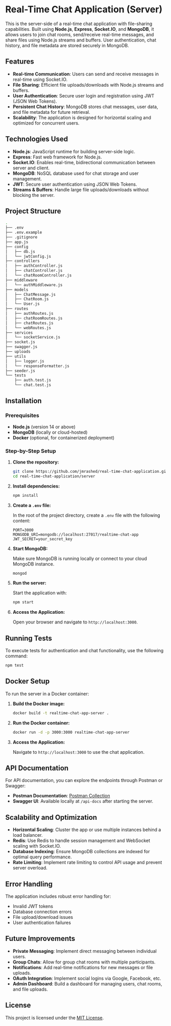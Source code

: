 # Real-Time Chat Application (Server)

This is the server-side of a real-time chat application with file-sharing capabilities. Built using **Node.js**, **Express**, **Socket.IO**, and **MongoDB**, it allows users to join chat rooms, send/receive real-time messages, and share files using Node.js streams and buffers. User authentication, chat history, and file metadata are stored securely in MongoDB.

## Features

- **Real-time Communication**: Users can send and receive messages in real-time using Socket.IO.
- **File Sharing**: Efficient file uploads/downloads with Node.js streams and buffers.
- **User Authentication**: Secure user login and registration using JWT (JSON Web Tokens).
- **Persistent Chat History**: MongoDB stores chat messages, user data, and file metadata for future retrieval.
- **Scalability**: The application is designed for horizontal scaling and optimized for concurrent users.

## Technologies Used

- **Node.js**: JavaScript runtime for building server-side logic.
- **Express**: Fast web framework for Node.js.
- **Socket.IO**: Enables real-time, bidirectional communication between server and client.
- **MongoDB**: NoSQL database used for chat storage and user management.
- **JWT**: Secure user authentication using JSON Web Tokens.
- **Streams & Buffers**: Handle large file uploads/downloads without blocking the server.

## Project Structure

```bash
.
├── .env
├── .env.example
├── .gitignore
├── app.js
├── config
│   ├── db.js
│   └── jwtConfig.js
├── controllers
│   ├── authController.js
│   ├── chatController.js
│   └── chatRoomController.js
├── middleware
│   └── authMiddleware.js
├── models
│   ├── ChatMessage.js
│   ├── ChatRoom.js
│   └── User.js
├── routes
│   ├── authRoutes.js
│   ├── chatRoomRoutes.js
│   ├── chatRoutes.js
│   └── webRoutes.js
├── services
│   └── socketService.js
├── socket.js
├── swagger.js
├── uploads
├── utils
│   ├── logger.js
│   └── responseFormatter.js
├── seeder.js
└── tests
    ├── auth.test.js
    └── chat.test.js
```

## Installation

### Prerequisites

- **Node.js** (version 14 or above)
- **MongoDB** (locally or cloud-hosted)
- **Docker** (optional, for containerized deployment)

### Step-by-Step Setup

1. **Clone the repository:**

    ```bash
    git clone https://github.com/jmrashed/real-time-chat-application.git
    cd real-time-chat-application/server
    ```

2. **Install dependencies:**

    ```bash
    npm install
    ```

3. **Create a `.env` file:**

    In the root of the project directory, create a `.env` file with the following content:

    ```env
    PORT=3000
    MONGODB_URI=mongodb://localhost:27017/realtime-chat-app
    JWT_SECRET=your_secret_key
    ```

4. **Start MongoDB:**

    Make sure MongoDB is running locally or connect to your cloud MongoDB instance.

    ```bash
    mongod
    ```

5. **Run the server:**

    Start the application with:

    ```bash
    npm start
    ```

6. **Access the Application:**

    Open your browser and navigate to `http://localhost:3000`.

## Running Tests

To execute tests for authentication and chat functionality, use the following command:

```bash
npm test
```

## Docker Setup

To run the server in a Docker container:

1. **Build the Docker image:**

    ```bash
    docker build -t realtime-chat-app-server .
    ```

2. **Run the Docker container:**

    ```bash
    docker run -d -p 3000:3000 realtime-chat-app-server
    ```

3. **Access the Application:**

    Navigate to `http://localhost:3000` to use the chat application.

## API Documentation

For API documentation, you can explore the endpoints through Postman or Swagger:

- **Postman Documentation**: [Postman Collection](your-postman-link)
- **Swagger UI**: Available locally at `/api-docs` after starting the server.

## Scalability and Optimization

- **Horizontal Scaling**: Cluster the app or use multiple instances behind a load balancer.
- **Redis**: Use Redis to handle session management and WebSocket scaling with Socket.IO.
- **Database Indexing**: Ensure MongoDB collections are indexed for optimal query performance.
- **Rate Limiting**: Implement rate limiting to control API usage and prevent server overload.

## Error Handling

The application includes robust error handling for:

- Invalid JWT tokens
- Database connection errors
- File upload/download issues
- User authentication failures

## Future Improvements

- **Private Messaging**: Implement direct messaging between individual users.
- **Group Chats**: Allow for group chat rooms with multiple participants.
- **Notifications**: Add real-time notifications for new messages or file uploads.
- **OAuth Integration**: Implement social logins via Google, Facebook, etc.
- **Admin Dashboard**: Build a dashboard for managing users, chat rooms, and file uploads.

## License

This project is licensed under the [MIT License](LICENSE). 